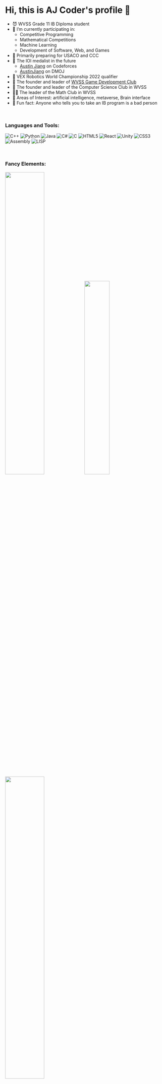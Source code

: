 # Hi, this is AJ Coder's profile 👋

- 😈 WVSS Grade 11 IB Diploma student
- 🔭 I’m currently participating in:
  - Competitive Programming
  - Mathematical Competitions
  - Machine Learning
  - Development of Software, Web, and Games
- 🏅 Primarily preparing for USACO and CCC
- 💪 The IOI medalist in the future
  - [Austin Jiang](https://codeforces.com/profile/Austin_Jiang) on Codeforces
  - [AustinJiang](https://dmoj.ca/user/AustinJiang) on DMOJ
- 🤖 VEX Robotics World Championship 2022 qualifier
- 👾 The founder and leader of [WVSS Game Development Club](https://github.com/Game-Development-Club-WVSS)
- 🤡 The founder and leader of the Computer Science Club in WVSS
- 😶‍🌫️ The leader of the Math Club in WVSS
- 🥸 Areas of Interest: artificial intelligence, metaverse, Brain interface
- 👻 Fun fact: Anyone who tells you to take an IB program is a bad person

<br>

### Languages and Tools:

![C++](https://img.shields.io/badge/-C++-00599C?style=flat-square&logo=cplusplus)
![Python](https://img.shields.io/badge/-Python-3776AB?style=flat-square&logo=python)
![Java](https://img.shields.io/badge/-Java-007396?style=flat-square&logo=java)
![C#](https://img.shields.io/badge/-CSharp-239120?style=flat-square&logo=csharp)
![C](https://img.shields.io/badge/-C-A8B9CC?style=flat-square&logo=c)
![HTML5](https://img.shields.io/badge/-HTML5-E34F26?style=flat-square&logo=html5)
![React](https://img.shields.io/badge/-React-61DAFB?style=flat-square&logo=react)
![Unity](https://img.shields.io/badge/-Unity-000000?style=flat-square&logo=unity)
![CSS3](https://img.shields.io/badge/-CSS3-1572B6?style=flat-square&logo=css3)
![Assembly](https://img.shields.io/badge/-Assembly-007AAC?style=flat-square&logo=assemblyscript)
![LISP](https://img.shields.io/badge/-LISP-3F6D91?style=flat-square&logo=lisp)

<br>

### Fancy Elements:

<!-- GitHub Stats -->
<img src="https://github-readme-stats.vercel.app/api?username=AustinBoyuJiang&show_icons=true&theme=tokyonight" style="width:50%"/>

<!-- Most Used Languages -->
<img src="https://github-readme-stats.vercel.app/api/top-langs/?username=AustinBoyuJiang&layout=compact&langs_count=6&theme=tokyonight" style="width:40%"/>

<!-- GitHub Streak -->
<img src="https://github-readme-streak-stats.herokuapp.com/?user=AustinBoyuJiang&theme=tokyonight" style="width:50%"/>

<!-- GitHub Activity Graph -->
![Austin's GitHub activity graph](https://activity-graph.herokuapp.com/graph?username=AustinBoyuJiang&theme=xcode)

<!-- Social Icons -->
[![LinkedIn](https://img.shields.io/badge/-LinkedIn-blue?style=flat-square&logo=linkedin&logoColor=white)](https://www.linkedin.com/in/austin-boyu-jiang/)
[![Twitter](https://img.shields.io/badge/-Twitter-1DA1F2?style=flat-square&logo=twitter&logoColor=white)](https://twitter.com/AustinBoyuJiang)

<br>

<!-- Fun Element -->
<img src="https://media.giphy.com/media/Dh5q0sShxgp13DwrvG/giphy.gif" width="400"/>
